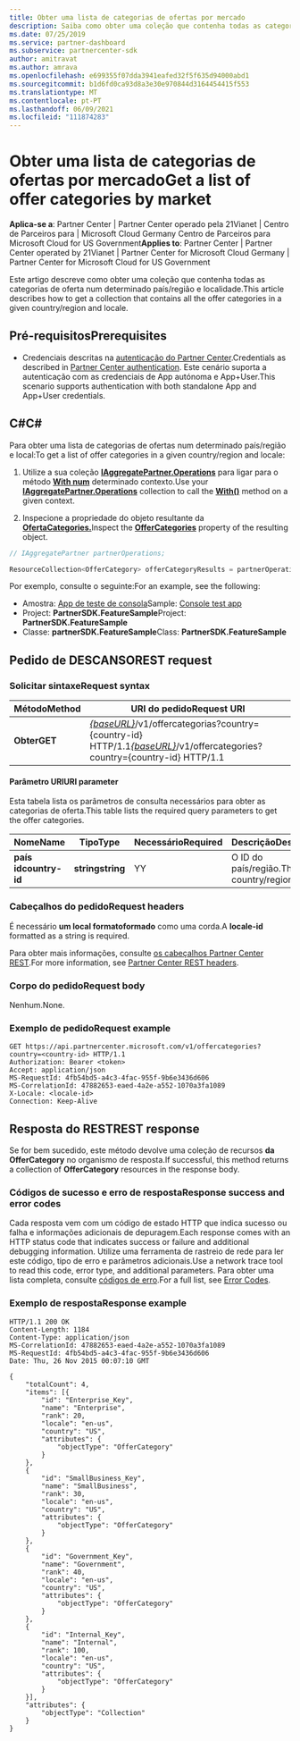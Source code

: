 ```yaml
---
title: Obter uma lista de categorias de ofertas por mercado
description: Saiba como obter uma coleção que contenha todas as categorias de oferta num dado país/região e local para todas as Microsoft Clouds.
ms.date: 07/25/2019
ms.service: partner-dashboard
ms.subservice: partnercenter-sdk
author: amitravat
ms.author: amrava
ms.openlocfilehash: e699355f07dda3941eafed32f5f635d94000abd1
ms.sourcegitcommit: b1d6fd0ca93d8a3e30e970844d3164454415f553
ms.translationtype: MT
ms.contentlocale: pt-PT
ms.lasthandoff: 06/09/2021
ms.locfileid: "111874283"
---
```

# <a name="get-a-list-of-offer-categories-by-market"></a><span data-ttu-id="c942e-103">Obter uma lista de categorias de ofertas por mercado</span><span class="sxs-lookup"><span data-stu-id="c942e-103">Get a list of offer categories by market</span></span>

<span data-ttu-id="c942e-104">**Aplica-se a**: Partner Center | Partner Center operado pela 21Vianet | Centro de Parceiros para | Microsoft Cloud Germany Centro de Parceiros para Microsoft Cloud for US Government</span><span class="sxs-lookup"><span data-stu-id="c942e-104">**Applies to**: Partner Center | Partner Center operated by 21Vianet | Partner Center for Microsoft Cloud Germany | Partner Center for Microsoft Cloud for US Government</span></span>

<span data-ttu-id="c942e-105">Este artigo descreve como obter uma coleção que contenha todas as categorias de oferta num determinado país/região e localidade.</span><span class="sxs-lookup"><span data-stu-id="c942e-105">This article describes how to get a collection that contains all the offer categories in a given country/region and locale.</span></span>

## <a name="prerequisites"></a><span data-ttu-id="c942e-106">Pré-requisitos</span><span class="sxs-lookup"><span data-stu-id="c942e-106">Prerequisites</span></span>

- <span data-ttu-id="c942e-107">Credenciais descritas na [autenticação do Partner Center](partner-center-authentication.md).</span><span class="sxs-lookup"><span data-stu-id="c942e-107">Credentials as described in [Partner Center authentication](partner-center-authentication.md).</span></span> <span data-ttu-id="c942e-108">Este cenário suporta a autenticação com as credenciais de App autónoma e App+User.</span><span class="sxs-lookup"><span data-stu-id="c942e-108">This scenario supports authentication with both standalone App and App+User credentials.</span></span>

## <a name="c"></a><span data-ttu-id="c942e-109">C\#</span><span class="sxs-lookup"><span data-stu-id="c942e-109">C\#</span></span>

<span data-ttu-id="c942e-110">Para obter uma lista de categorias de ofertas num determinado país/região e local:</span><span class="sxs-lookup"><span data-stu-id="c942e-110">To get a list of offer categories in a given country/region and locale:</span></span>

1. <span data-ttu-id="c942e-111">Utilize a sua coleção [**IAggregatePartner.Operations**](/dotnet/api/microsoft.store.partnercenter.iaggregatepartner) para ligar para o método [**With num**](/dotnet/api/microsoft.store.partnercenter.iaggregatepartner.with) determinado contexto.</span><span class="sxs-lookup"><span data-stu-id="c942e-111">Use your [**IAggregatePartner.Operations**](/dotnet/api/microsoft.store.partnercenter.iaggregatepartner) collection to call the [**With()**](/dotnet/api/microsoft.store.partnercenter.iaggregatepartner.with) method on a given context.</span></span>

2. <span data-ttu-id="c942e-112">Inspecione a propriedade do objeto resultante da [**OfertaCategories.**](/dotnet/api/microsoft.store.partnercenter.ipartner.offercategories)</span><span class="sxs-lookup"><span data-stu-id="c942e-112">Inspect the [**OfferCategories**](/dotnet/api/microsoft.store.partnercenter.ipartner.offercategories) property of the resulting object.</span></span>

``` csharp
// IAggregatePartner partnerOperations;

ResourceCollection<OfferCategory> offerCategoryResults = partnerOperations.With(RequestContextFactory.Instance.Create()).OfferCategories.ByCountry("US").Get();
```

<span data-ttu-id="c942e-113">Por exemplo, consulte o seguinte:</span><span class="sxs-lookup"><span data-stu-id="c942e-113">For an example, see the following:</span></span>

- <span data-ttu-id="c942e-114">Amostra: [App de teste de consola](console-test-app.md)</span><span class="sxs-lookup"><span data-stu-id="c942e-114">Sample: [Console test app](console-test-app.md)</span></span>
- <span data-ttu-id="c942e-115">Project: **PartnerSDK.FeatureSample**</span><span class="sxs-lookup"><span data-stu-id="c942e-115">Project: **PartnerSDK.FeatureSample**</span></span>
- <span data-ttu-id="c942e-116">Classe: **partnerSDK.FeatureSample**</span><span class="sxs-lookup"><span data-stu-id="c942e-116">Class: **PartnerSDK.FeatureSample**</span></span>

## <a name="rest-request"></a><span data-ttu-id="c942e-117">Pedido de DESCANSO</span><span class="sxs-lookup"><span data-stu-id="c942e-117">REST request</span></span>

### <a name="request-syntax"></a><span data-ttu-id="c942e-118">Solicitar sintaxe</span><span class="sxs-lookup"><span data-stu-id="c942e-118">Request syntax</span></span>

| <span data-ttu-id="c942e-119">Método</span><span class="sxs-lookup"><span data-stu-id="c942e-119">Method</span></span>  | <span data-ttu-id="c942e-120">URI do pedido</span><span class="sxs-lookup"><span data-stu-id="c942e-120">Request URI</span></span>                                                                                  |
|---------|----------------------------------------------------------------------------------------------|
| <span data-ttu-id="c942e-121">**Obter**</span><span class="sxs-lookup"><span data-stu-id="c942e-121">**GET**</span></span> | <span data-ttu-id="c942e-122">[*{baseURL}*](partner-center-rest-urls.md)/v1/offercategorias?country={country-id} HTTP/1.1</span><span class="sxs-lookup"><span data-stu-id="c942e-122">[*{baseURL}*](partner-center-rest-urls.md)/v1/offercategories?country={country-id} HTTP/1.1</span></span> |

#### <a name="uri-parameter"></a><span data-ttu-id="c942e-123">Parâmetro URI</span><span class="sxs-lookup"><span data-stu-id="c942e-123">URI parameter</span></span>

<span data-ttu-id="c942e-124">Esta tabela lista os parâmetros de consulta necessários para obter as categorias de oferta.</span><span class="sxs-lookup"><span data-stu-id="c942e-124">This table lists the required query parameters to get the offer categories.</span></span>

| <span data-ttu-id="c942e-125">Nome</span><span class="sxs-lookup"><span data-stu-id="c942e-125">Name</span></span>           | <span data-ttu-id="c942e-126">Tipo</span><span class="sxs-lookup"><span data-stu-id="c942e-126">Type</span></span>       | <span data-ttu-id="c942e-127">Necessário</span><span class="sxs-lookup"><span data-stu-id="c942e-127">Required</span></span> | <span data-ttu-id="c942e-128">Descrição</span><span class="sxs-lookup"><span data-stu-id="c942e-128">Description</span></span>            |
|----------------|------------|----------|------------------------|
| <span data-ttu-id="c942e-129">**país id**</span><span class="sxs-lookup"><span data-stu-id="c942e-129">**country-id**</span></span> | <span data-ttu-id="c942e-130">**string**</span><span class="sxs-lookup"><span data-stu-id="c942e-130">**string**</span></span> | <span data-ttu-id="c942e-131">Y</span><span class="sxs-lookup"><span data-stu-id="c942e-131">Y</span></span>        | <span data-ttu-id="c942e-132">O ID do país/região.</span><span class="sxs-lookup"><span data-stu-id="c942e-132">The country/region ID.</span></span> |

### <a name="request-headers"></a><span data-ttu-id="c942e-133">Cabeçalhos do pedido</span><span class="sxs-lookup"><span data-stu-id="c942e-133">Request headers</span></span>

<span data-ttu-id="c942e-134">É necessário **um local formatoformado** como uma corda.</span><span class="sxs-lookup"><span data-stu-id="c942e-134">A **locale-id** formatted as a string is required.</span></span>

<span data-ttu-id="c942e-135">Para obter mais informações, consulte [os cabeçalhos Partner Center REST](headers.md).</span><span class="sxs-lookup"><span data-stu-id="c942e-135">For more information, see [Partner Center REST headers](headers.md).</span></span>

### <a name="request-body"></a><span data-ttu-id="c942e-136">Corpo do pedido</span><span class="sxs-lookup"><span data-stu-id="c942e-136">Request body</span></span>

<span data-ttu-id="c942e-137">Nenhum.</span><span class="sxs-lookup"><span data-stu-id="c942e-137">None.</span></span>

### <a name="request-example"></a><span data-ttu-id="c942e-138">Exemplo de pedido</span><span class="sxs-lookup"><span data-stu-id="c942e-138">Request example</span></span>

```http
GET https://api.partnercenter.microsoft.com/v1/offercategories?country=<country-id> HTTP/1.1
Authorization: Bearer <token>
Accept: application/json
MS-RequestId: 4fb54bd5-a4c3-4fac-955f-9b6e3436d606
MS-CorrelationId: 47882653-eaed-4a2e-a552-1070a3fa1089
X-Locale: <locale-id>
Connection: Keep-Alive
```

## <a name="rest-response"></a><span data-ttu-id="c942e-139">Resposta do REST</span><span class="sxs-lookup"><span data-stu-id="c942e-139">REST response</span></span>

<span data-ttu-id="c942e-140">Se for bem sucedido, este método devolve uma coleção de recursos **da OfferCategory** no organismo de resposta.</span><span class="sxs-lookup"><span data-stu-id="c942e-140">If successful, this method returns a collection of **OfferCategory** resources in the response body.</span></span>

### <a name="response-success-and-error-codes"></a><span data-ttu-id="c942e-141">Códigos de sucesso e erro de resposta</span><span class="sxs-lookup"><span data-stu-id="c942e-141">Response success and error codes</span></span>

<span data-ttu-id="c942e-142">Cada resposta vem com um código de estado HTTP que indica sucesso ou falha e informações adicionais de depuragem.</span><span class="sxs-lookup"><span data-stu-id="c942e-142">Each response comes with an HTTP status code that indicates success or failure and additional debugging information.</span></span> <span data-ttu-id="c942e-143">Utilize uma ferramenta de rastreio de rede para ler este código, tipo de erro e parâmetros adicionais.</span><span class="sxs-lookup"><span data-stu-id="c942e-143">Use a network trace tool to read this code, error type, and additional parameters.</span></span> <span data-ttu-id="c942e-144">Para obter uma lista completa, consulte [códigos de erro](error-codes.md).</span><span class="sxs-lookup"><span data-stu-id="c942e-144">For a full list, see [Error Codes](error-codes.md).</span></span>

### <a name="response-example"></a><span data-ttu-id="c942e-145">Exemplo de resposta</span><span class="sxs-lookup"><span data-stu-id="c942e-145">Response example</span></span>

```http
HTTP/1.1 200 OK
Content-Length: 1184
Content-Type: application/json
MS-CorrelationId: 47882653-eaed-4a2e-a552-1070a3fa1089
MS-RequestId: 4fb54bd5-a4c3-4fac-955f-9b6e3436d606
Date: Thu, 26 Nov 2015 00:07:10 GMT

{
    "totalCount": 4,
    "items": [{
        "id": "Enterprise_Key",
        "name": "Enterprise",
        "rank": 20,
        "locale": "en-us",
        "country": "US",
        "attributes": {
            "objectType": "OfferCategory"
        }
    },
    {
        "id": "SmallBusiness_Key",
        "name": "SmallBusiness",
        "rank": 30,
        "locale": "en-us",
        "country": "US",
        "attributes": {
            "objectType": "OfferCategory"
        }
    },
    {
        "id": "Government_Key",
        "name": "Government",
        "rank": 40,
        "locale": "en-us",
        "country": "US",
        "attributes": {
            "objectType": "OfferCategory"
        }
    },
    {
        "id": "Internal_Key",
        "name": "Internal",
        "rank": 100,
        "locale": "en-us",
        "country": "US",
        "attributes": {
            "objectType": "OfferCategory"
        }
    }],
    "attributes": {
        "objectType": "Collection"
    }
}
```
